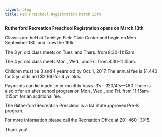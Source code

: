 ```yaml
---
layout: blog
title: Rec Preschool Registration March 13th
---
```


**Rutherford Recreation Preschool Registration opens on March 13th!** 

Classes are held at Tamblyn Field Civic Center and begin on Mon. September 18th and Tues the 19th. 

The 3 yr. old class meets on Tues. and Thurs. from 8:30-11:15am. 

The 4 yr. old class meets Mon., Wed., and Fri. from 8:30-11:15am. 

Children must be 3 and 4 years old by Oct. 1, 2017. The annual fee is $1,440 for 3 yr. olds and $2,160 for 4 yr. olds.
 
Payments can be made on bi-monthly basis. 3’s—$320/4’s—$480 There is also offer an after school program on Mon., Wed., and Fri. from 11:15am-1:15pm for an additional fee. 

The Rutherford Recreation Preschool is a NJ State approved Pre-K program.  

For more information please call the Recreation Office at 201-460- 3015.

Thank you!
